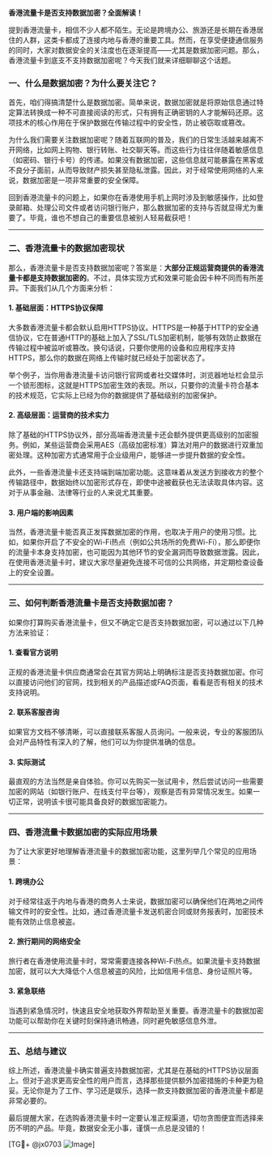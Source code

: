 **香港流量卡是否支持数据加密？全面解读！**

提到香港流量卡，相信不少人都不陌生。无论是跨境办公、旅游还是长期在香港居住的人群，这类卡都成了连接内地与香港的重要工具。然而，在享受便捷通信服务的同时，大家对数据安全的关注度也在逐渐提高——尤其是数据加密问题。那么，香港流量卡到底支不支持数据加密呢？今天我们就来详细聊聊这个话题。

### **一、什么是数据加密？为什么要关注它？**

首先，咱们得搞清楚什么是数据加密。简单来说，数据加密就是将原始信息通过特定算法转换成一种不可直接阅读的形式，只有拥有正确密钥的人才能解码还原。这项技术的核心作用在于保护数据在传输过程中的安全性，防止被窃取或篡改。

为什么我们需要关注数据加密呢？随着互联网的普及，我们的日常生活越来越离不开网络，比如网上购物、银行转账、社交聊天等。而这些行为往往伴随着敏感信息（如密码、银行卡号）的传递。如果没有数据加密，这些信息就可能暴露在黑客或不良分子面前，从而导致财产损失甚至隐私泄露。因此，对于经常使用网络的人来说，数据加密是一项非常重要的安全保障。

回到香港流量卡的问题上，如果你在香港使用手机上网时涉及到敏感操作，比如登录邮箱、处理公司文件或者访问银行账户，那么数据加密的支持与否就显得尤为重要了。毕竟，谁也不想自己的重要信息被别人轻易截获吧！

---

### **二、香港流量卡的数据加密现状**

那么，香港流量卡是否支持数据加密呢？答案是：**大部分正规运营商提供的香港流量卡都是支持数据加密的**。不过，具体实现方式和效果可能会因卡种不同而有所差异。下面我们从几个方面来分析：

#### **1. 基础层面：HTTPS协议保障**
大多数香港流量卡都会默认启用HTTPS协议。HTTPS是一种基于HTTP的安全通信协议，它在普通HTTP的基础上加入了SSL/TLS加密机制，能够有效防止数据在传输过程中被监听或篡改。换句话说，只要你使用的设备和应用程序支持HTTPS，那么你的数据在网络上传输时就已经处于加密状态了。

举个例子，当你用香港流量卡访问银行官网或者社交媒体时，浏览器地址栏会显示一个锁形图标，这就是HTTPS加密生效的表现。所以，只要你的流量卡符合基本的技术规范，它实际上已经为你的数据提供了基础级别的加密保护。

#### **2. 高级层面：运营商的技术实力**
除了基础的HTTPS协议外，部分高端香港流量卡还会额外提供更高级别的加密服务。例如，某些运营商会采用AES（高级加密标准）算法对用户的数据进行双重加密处理。这种加密方式通常用于企业级用户，能够进一步提升数据的安全性。

此外，一些香港流量卡还支持端到端加密功能。这意味着从发送方到接收方的整个传输路径中，数据始终以加密形式存在，即使中途被截获也无法读取具体内容。这对于从事金融、法律等行业的人来说尤其重要。

#### **3. 用户端的影响因素**
当然，香港流量卡能否真正发挥数据加密的作用，也取决于用户的使用习惯。比如，如果你开启了不安全的Wi-Fi热点（例如公共场所的免费Wi-Fi），那么即便你的流量卡本身支持加密，也可能因为其他环节的安全漏洞而导致数据泄露。因此，在使用香港流量卡时，建议大家尽量避免连接不可信的公共网络，并定期检查设备上的安全设置。

---

### **三、如何判断香港流量卡是否支持数据加密？**

如果你打算购买香港流量卡，但又不确定它是否支持数据加密，可以通过以下几种方法来验证：

#### **1. 查看官方说明**
正规的香港流量卡供应商通常会在其官方网站上明确标注是否支持数据加密。你可以直接访问他们的官网，找到相关的产品描述或FAQ页面，看看是否有相关的技术支持说明。

#### **2. 联系客服咨询**
如果官方文档不够清晰，可以直接联系客服人员询问。一般来说，专业的客服团队会对产品特性有深入的了解，他们可以为你提供准确的信息。

#### **3. 实际测试**
最直观的方法当然是亲自体验。你可以先购买一张试用卡，然后尝试访问一些需要加密的网站（如银行账户、在线支付平台等），观察是否有异常情况发生。如果一切正常，说明该卡很可能具备良好的数据加密能力。

---

### **四、香港流量卡数据加密的实际应用场景**

为了让大家更好地理解香港流量卡的数据加密功能，这里列举几个常见的应用场景：

#### **1. 跨境办公**
对于经常往返于内地与香港的商务人士来说，数据加密可以确保他们在两地之间传输文件时的安全性。比如，通过香港流量卡发送机密合同或财务报表时，加密技术能有效防止信息被盗。

#### **2. 旅行期间的网络安全**
旅行者在香港使用流量卡时，常常需要连接各种Wi-Fi热点。如果流量卡支持数据加密，就可以大大降低个人信息被盗的风险，比如信用卡信息、身份证照片等。

#### **3. 紧急联络**
当遇到紧急情况时，快速且安全地获取外界帮助至关重要。香港流量卡的数据加密功能可以帮助你在关键时刻保持通讯畅通，同时避免敏感信息外泄。

---

### **五、总结与建议**

综上所述，香港流量卡确实普遍支持数据加密，尤其是在基础的HTTPS协议层面上。但对于追求更高安全性的用户而言，选择那些提供额外加密措施的卡种更为稳妥。无论你是为了工作、学习还是娱乐，选择一款支持数据加密的香港流量卡都是非常必要的。

最后提醒大家，在选购香港流量卡时一定要认准正规渠道，切勿贪图便宜而选择来历不明的产品。毕竟，数据安全无小事，谨慎一点总是没错的！

[TG💪+ @jx0703 ![Image](https://github.com/user-attachments/assets/dbca1d08-cadb-493c-b0ec-ad6f7a83f270)]